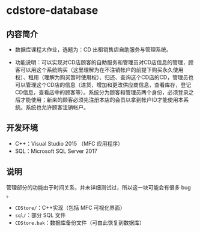 # cdstore-database
## 内容简介

- 数据库课程大作业，选题为：CD 出租销售店自助服务与管理系统。

- 功能说明：可以实现对CD店顾客的自助服务和管理员对CD店信息的管理，顾客可以用这个系统购买（这里理解为在不注销帐户的前提下购买永久使用权）、租用（理解为购买暂时使用权）、归还、查询这个CD店的CD，管理员也可以管理这个CD店的信息（进货，增加和更改供应商信息，查看库存，登记CD信息，查看店中的顾客等）。系统分为顾客和管理员两个身份，必须登录之后才能使用；新来的顾客必须先注册本店的会员以拿到帐户ID才能使用本系统。系统也允许顾客注销帐户。

## 开发环境

- C++：Visual Studio 2015 （MFC 应用程序）
- SQL：Microsoft SQL Server 2017

## 说明

管理部分的功能由于时间关系，并未详细测试过，所以这一块可能会有很多 bug 。

- `CDStore/`：C++实现（包括 MFC 可视化界面）
- `sql/`：部分 SQL 文件
- `CDStore.bak`：数据库备份文件（可由此恢复到数据库）